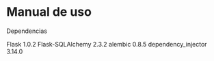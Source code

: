 Manual de uso
============


Dependencias

Flask 1.0.2
Flask-SQLAlchemy 2.3.2
alembic 0.8.5
dependency_injector 3.14.0
